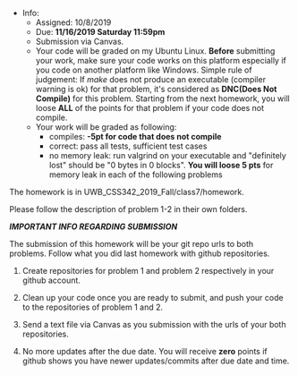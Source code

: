 * Info:
    - Assigned: 10/8/2019
    - Due: **11/16/2019 Saturday 11:59pm**
    - Submission via Canvas. 
    - Your code will be graded on my Ubuntu Linux.  **Before** submitting your work, make sure your code works on this platform especially if you code on another platform like Windows. Simple rule of judgement: If *make* does not produce an executable (compiler warning is ok) for that problem, it's considered as **DNC(Does Not Compile)** for this problem. Starting from the next homework, you will loose **ALL** of the points for that problem if your code does not compile. 
    - Your work will be graded as following:
        - compiles: **-5pt for code that does not compile**
        - correct: pass all tests, sufficient test cases
        - no memory leak: run valgrind on your executable and "definitely lost" should be "0 bytes in 0 blocks". **You will loose 5 pts** for memory leak in each of the following problems
       
The homework is in UWB_CSS342_2019_Fall/class7/homework. 

Please follow the description of problem 1-2 in their own folders.


***IMPORTANT INFO REGARDING SUBMISSION***

The submission of this homework will be your git repo urls to both problems. Follow what you did last homework with github repositories. 

1. Create repositories for problem 1 and problem 2 respectively in your github account. 

2. Clean up your code once you are ready to submit, and push your code to the repositories of problem 1 and 2. 

3. Send a text file via Canvas as you submission with the urls of your both repositories. 

4. No more updates after the due date. You will receive **zero** points if github shows you have newer updates/commits after due date and time.
